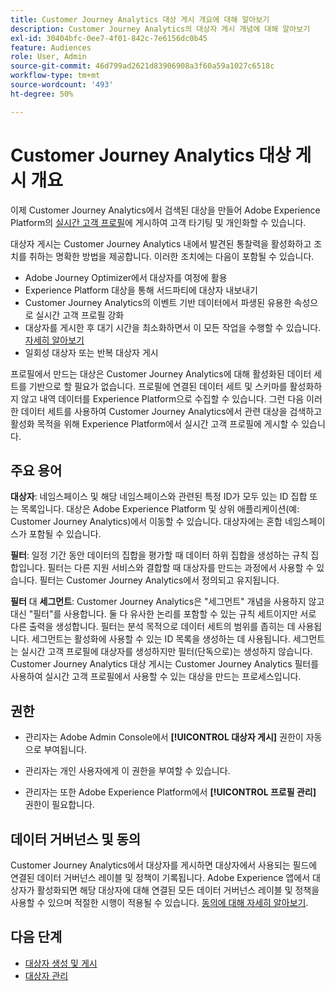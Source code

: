```yaml
---
title: Customer Journey Analytics 대상 게시 개요에 대해 알아보기
description: Customer Journey Analytics의 대상자 게시 개념에 대해 알아보기
exl-id: 30404bfc-0ee7-4f01-842c-7e6156dc0b45
feature: Audiences
role: User, Admin
source-git-commit: 46d799ad2621d83906908a3f60a59a1027c6518c
workflow-type: tm+mt
source-wordcount: '493'
ht-degree: 50%

---
```


# Customer Journey Analytics 대상 게시 개요

이제 Customer Journey Analytics에서 검색된 대상을 만들어 Adobe Experience Platform의 [실시간 고객 프로필](https://experienceleague.adobe.com/docs/experience-platform/profile/home.html?lang=ko-KR)에 게시하여 고객 타기팅 및 개인화할 수 있습니다.

대상자 게시는 Customer Journey Analytics 내에서 발견된 통찰력을 활성화하고 조치를 취하는 명확한 방법을 제공합니다. 이러한 조치에는 다음이 포함될 수 있습니다.

* Adobe Journey Optimizer에서 대상자를 여정에 활용
* Experience Platform 대상을 통해 서드파티에 대상자 내보내기
* Customer Journey Analytics의 이벤트 기반 데이터에서 파생된 유용한 속성으로 실시간 고객 프로필 강화
* 대상자를 게시한 후 대기 시간을 최소화하면서 이 모든 작업을 수행할 수 있습니다. [자세히 알아보기](https://experienceleague.adobe.com/docs/analytics-platform/using/cja-components/audiences/publish.html#latency)
* 일회성 대상자 또는 반복 대상자 게시

프로필에서 만드는 대상은 Customer Journey Analytics에 대해 활성화된 데이터 세트를 기반으로 할 필요가 없습니다. 프로필에 연결된 데이터 세트 및 스키마를 활성화하지 않고 내역 데이터를 Experience Platform으로 수집할 수 있습니다. 그런 다음 이러한 데이터 세트를 사용하여 Customer Journey Analytics에서 관련 대상을 검색하고 활성화 목적을 위해 Experience Platform에서 실시간 고객 프로필에 게시할 수 있습니다.

## 주요 용어

**대상자**: 네임스페이스 및 해당 네임스페이스와 관련된 특정 ID가 모두 있는 ID 집합 또는 목록입니다. 대상은 Adobe Experience Platform 및 상위 애플리케이션(예: Customer Journey Analytics)에서 이동할 수 있습니다. 대상자에는 혼합 네임스페이스가 포함될 수 있습니다.

**필터**: 일정 기간 동안 데이터의 집합을 평가할 때 데이터 하위 집합을 생성하는 규칙 집합입니다. 필터는 다른 지원 서비스와 결합할 때 대상자를 만드는 과정에서 사용할 수 있습니다. 필터는 Customer Journey Analytics에서 정의되고 유지됩니다.

**필터** 대 **세그먼트**: Customer Journey Analytics은 &quot;세그먼트&quot; 개념을 사용하지 않고 대신 &quot;필터&quot;를 사용합니다. 둘 다 유사한 논리를 포함할 수 있는 규칙 세트이지만 서로 다른 출력을 생성합니다. 필터는 분석 목적으로 데이터 세트의 범위를 좁히는 데 사용됩니다. 세그먼트는 활성화에 사용할 수 있는 ID 목록을 생성하는 데 사용됩니다. 세그먼트는 실시간 고객 프로필에 대상자를 생성하지만 필터(단독으로)는 생성하지 않습니다. Customer Journey Analytics 대상 게시는 Customer Journey Analytics 필터를 사용하여 실시간 고객 프로필에서 사용할 수 있는 대상을 만드는 프로세스입니다.

## 권한

* 관리자는 Adobe Admin Console에서 **[!UICONTROL 대상자 게시]** 권한이 자동으로 부여됩니다.

* 관리자는 개인 사용자에게 이 권한을 부여할 수 있습니다.

* 관리자는 또한 Adobe Experience Platform에서 **[!UICONTROL 프로필 관리]** 권한이 필요합니다.

## 데이터 거버넌스 및 동의

Customer Journey Analytics에서 대상자를 게시하면 대상자에서 사용되는 필드에 연결된 데이터 거버넌스 레이블 및 정책이 기록됩니다.  Adobe Experience 앱에서 대상자가 활성화되면 해당 대상자에 대해 연결된 모든 데이터 거버넌스 레이블 및 정책을 사용할 수 있으며 적절한 시행이 적용될 수 있습니다. [동의에 대해 자세히 알아보기](https://experienceleague.adobe.com/docs/experience-platform/data-governance/policies/user-guide.html?lang=ko-KR#consent-policy).

## 다음 단계

* [대상자 생성 및 게시](/help/components/audiences/publish.md)
* [대상자 관리](/help/components/audiences/manage.md)
